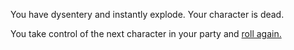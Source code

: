 You have dysentery and instantly explode.
Your character is dead.

You take control of the next character in
your party and [roll again.](rollAgain.md)
